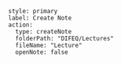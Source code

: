 ```meta-bind-button
style: primary
label: Create Note
action:
  type: createNote
  folderPath: "DIFEQ/Lectures"
  fileName: "Lecture"
  openNote: false
```

